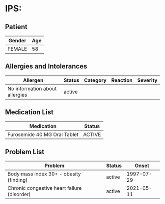 # IPS:

## Patient

|Gender|Age|
|---|---|
|FEMALE|58|

## Allergies and Intolerances

|Allergen|Status|Category|Reaction|Severity|
|---|---|---|---|---|
|No information about allergies|active||||

## Medication List

|Medication|Status|
|---|---|
|Furosemide 40 MG Oral Tablet|ACTIVE|

## Problem List

|Problem|Status|Onset|
|---|---|---|
|Body mass index 30+ - obesity (finding)|active|1997-07-29|
|Chronic congestive heart failure (disorder)|active|2021-05-11|
